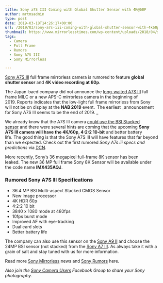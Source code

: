 ```yaml
---
title: Sony a7S III Coming with Global Shutter Sensor with 4K@60P
author: mrtmsadmin
type: post
date: 2019-03-18T14:26:17+00:00
url: /2019/03/sony-a7s-iii-coming-with-global-shutter-sensor-with-4k60p/
thumbnail: https://www.mirrorlesstimes.com/wp-content/uploads/2018/04/sony-a7s-iii-announcement.jpg
tags:
  - Camera
  - Full Frame
  - Rumors
  - Sony A7S III
  - Sony Mirrorless

---
```

[Sony A7S III][1] full frame mirrorless camera is rumored to feature **global shutter sensor** and **4K video recording at 60p**.

The Japan-baed company did not announce the [long-waited A7S III][2] full frame MILC or a new APS-C mirrorless camera in the beginning of 2019. Reports indicates that the low-light full frame mirrorless from Sony will not be on display at the **NAB 2019** event.  The earliest _announcement for Sony A7S III seems to be the end of 2019. _

We already know that the A7S III camera [could use the BSI Stacked sensor][3] and there were several hints are coming that the upcoming **Sony A7S III camera will have the 4K/60p, 4:2:2 10-bit** and better battery life. The good thing is that the Sony A7S III will have features that far beyond than we expected. Check out the first rumored _Sony A7s iii specs and predictions_ via <a href="https://www.dailycameranews.com/2019/03/rumors-sony-a7s-iii-to-feature-global-shutter-sensor-with-4k60p/" target="_blank" rel="noopener">DCN</a>.<!--more-->

More recently, Sony’s 36 megapixel full-frame 8K sensor has been leaked. The new 36 MP full frame Sony 8K Sensor will be available under the code name **IMX435AQJ**.

### Rumored Sony A7S III Specifications

  * 36.4 MP BSI Multi-aspect Stacked CMOS Sensor
  * New image processor
  * 4K HDR 60p
  * 4:2:2 10 bit
  * 3840 x 1080 mode at 480fps
  * 10fps burst mode
  * Improved AF with eye-tracking
  * Dual card slots
  * Better battery life

The company can also use this sensor on the [Sony A9 II][4] and choose the 24MP BSI sensor (not stacked) from the [Sony A7 III][5]. As always take it with a grain of salt and stay tuned with us for more information.

Read more <a href="https://www.mirrorlesstimes.com/tags/sony-mirrorless/" target="_blank" rel="noopener">Sony Mirrorless</a> news and <a href="https://www.bestcameranews.com/tag/sony-rumors/" target="_blank" rel="noopener">Sony Rumors</a> here.

_Also join the <a class="ext-link" title="" href="https://www.facebook.com/groups/1637646316495210/" target="_blank" rel="external nofollow noopener">Sony Camera Users</a> Facebook Group to share your Sony photography._

 [1]: https://www.mirrorlesstimes.com/tags/sony-a7s-iii/
 [2]: https://www.bestcameranews.com/tag/sony-a7s-iii/
 [3]: https://www.dailycameranews.com/2018/11/sony-a7s-iii-to-feature-stacked-sensor-coming-in-early-2019/
 [4]: https://www.bestcameranews.com/tag/sony-a9-ii/
 [5]: https://www.bestcameranews.com/tag/sony-a7-iii/